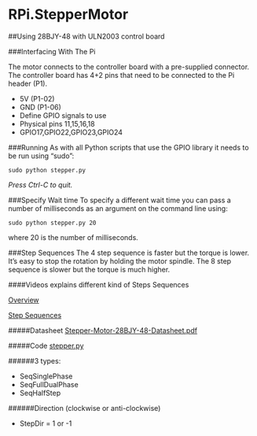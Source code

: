 # RPi.StepperMotor

##Using 28BJY-48 with ULN2003 control board

###Interfacing With The Pi

The motor connects to the controller board with a pre-supplied connector. The controller board has  4+2 pins that need to be connected to the Pi header (P1).

* 5V (P1-02)
* GND (P1-06)
* Define GPIO signals to use
* Physical pins 11,15,16,18
* GPIO17,GPIO22,GPIO23,GPIO24

###Running
As with all Python scripts that use the GPIO library it needs to be run using “sudo”:

`
sudo python stepper.py
`

*Press Ctrl-C to quit.*

###Specify Wait time
To specify a different wait time you can pass a number of milliseconds as an argument on the command line using:

`sudo python stepper.py 20`

where 20 is the number of milliseconds.

###Step Sequences
The 4 step sequence is faster but the torque is lower. It’s easy to stop the rotation by holding the motor spindle. The 8 step sequence is slower but the torque is much higher. 


####Videos explains different kind of Steps Sequences

[Overview](https://youtu.be/Dc16mKFA7Fo?t=15s)

[Step Sequences](https://youtu.be/Dc16mKFA7Fo?t=5m11s)

#####Datasheet
[Stepper-Motor-28BJY-48-Datasheet.pdf](Stepper-Motor-28BJY-48-Datasheet.pdf)

#####Code
[stepper.py](stepper.py)

######3 types:

* SeqSinglePhase
* SeqFullDualPhase
* SeqHalfStep

######Direction (clockwise or anti-clockwise)

* StepDir = 1 or -1


